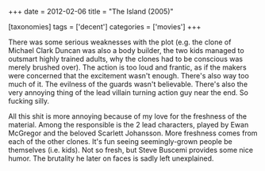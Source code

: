 +++
date = 2012-02-06
title = "The Island (2005)"

[taxonomies]
tags = ['decent']
categories = ['movies']
+++

There was some serious weaknesses with the plot (e.g. the clone of
Michael Clark Duncan was also a body builder, the two kids managed to
outsmart highly trained adults, why the clones had to be conscious was
merely brushed over). The action is too loud and frantic, as if the
makers were concerned that the excitement wasn\'t enough. There\'s also
way too much of it. The evilness of the guards wasn\'t believable.
There\'s also the very annoying thing of the lead villain turning action
guy near the end. So fucking silly.

All this shit is more annoying because of my love for the freshness of
the material. Among the responsible is the 2 lead characters, played by
Ewan McGregor and the beloved Scarlett Johansson. More freshness comes
from each of the other clones. It\'s fun seeing seemingly-grown people
be themselves (i.e. kids). Not so fresh, but Steve Buscemi provides some
nice humor. The brutality he later on faces is sadly left unexplained.
